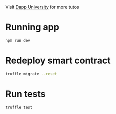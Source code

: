 Visit [Dapp University](https://www.dappuniversity.com/) for more tutos

# Running app
```bash
npm run dev
```

# Redeploy smart contract
```bash
truffle migrate --reset
```

# Run tests
```bash
truffle test
```
